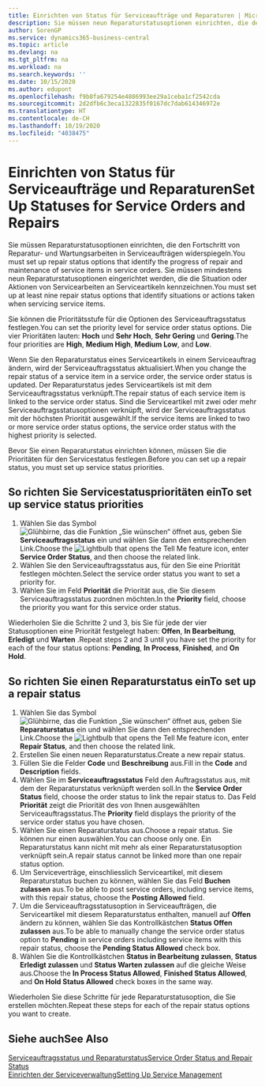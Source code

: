 ```yaml
---
title: Einrichten von Status für Serviceaufträge und Reparaturen | Microsoft Docs
description: Sie müssen neun Reparaturstatusoptionen einrichten, die den Fortschritt von Reparatur- und Wartungsarbeiten in Serviceaufträgen widerspiegeln.
author: SorenGP
ms.service: dynamics365-business-central
ms.topic: article
ms.devlang: na
ms.tgt_pltfrm: na
ms.workload: na
ms.search.keywords: ''
ms.date: 10/15/2020
ms.author: edupont
ms.openlocfilehash: f9b8fa679254e4886993ee29a1ceba1cf2542cda
ms.sourcegitcommit: 2d2dfb6c3eca1322835f0167dc7dab614346972e
ms.translationtype: HT
ms.contentlocale: de-CH
ms.lasthandoff: 10/19/2020
ms.locfileid: "4038475"
---
```

# <a name="set-up-statuses-for-service-orders-and-repairs"></a><span data-ttu-id="1cc40-103">Einrichten von Status für Serviceaufträge und Reparaturen</span><span class="sxs-lookup"><span data-stu-id="1cc40-103">Set Up Statuses for Service Orders and Repairs</span></span>

<span data-ttu-id="1cc40-104">Sie müssen Reparaturstatusoptionen einrichten, die den Fortschritt von Reparatur- und Wartungsarbeiten in Serviceaufträgen widerspiegeln.</span><span class="sxs-lookup"><span data-stu-id="1cc40-104">You must set up repair status options that identify the progress of repair and maintenance of service items in service orders.</span></span> <span data-ttu-id="1cc40-105">Sie müssen mindestens neun Reparaturstatusoptionen eingerichtet werden, die die Situation oder Aktionen von Servicearbeiten an Serviceartikeln kennzeichnen.</span><span class="sxs-lookup"><span data-stu-id="1cc40-105">You must set up at least nine repair status options that identify situations or actions taken when servicing service items.</span></span>  

<span data-ttu-id="1cc40-106">Sie können die Prioritätsstufe für die Optionen des Serviceauftragsstatus festlegen.</span><span class="sxs-lookup"><span data-stu-id="1cc40-106">You can set the priority level for service order status options.</span></span> <span data-ttu-id="1cc40-107">Die vier Prioritäten lauten: **Hoch** und **Sehr Hoch**, **Sehr Gering** und **Gering**.</span><span class="sxs-lookup"><span data-stu-id="1cc40-107">The four priorities are **High**, **Medium High**, **Medium Low**, and **Low**.</span></span>  

<span data-ttu-id="1cc40-108">Wenn Sie den Reparaturstatus eines Serviceartikels in einem Serviceauftrag ändern, wird der Serviceauftragsstatus aktualisiert.</span><span class="sxs-lookup"><span data-stu-id="1cc40-108">When you change the repair status of a service item in a service order, the service order status is updated.</span></span> <span data-ttu-id="1cc40-109">Der Reparaturstatus jedes Serviceartikels ist mit dem Serviceauftragsstatus verknüpft.</span><span class="sxs-lookup"><span data-stu-id="1cc40-109">The repair status of each service item is linked to the service order status.</span></span> <span data-ttu-id="1cc40-110">Sind die Serviceartikel mit zwei oder mehr Serviceauftragsstatusoptionen verknüpft, wird der Serviceauftragsstatus mit der höchsten Priorität ausgewählt.</span><span class="sxs-lookup"><span data-stu-id="1cc40-110">If the service items are linked to two or more service order status options, the service order status with the highest priority is selected.</span></span>  

<span data-ttu-id="1cc40-111">Bevor Sie einen Reparaturstatus einrichten können, müssen Sie die Prioritäten für den Servicestatus festlegen.</span><span class="sxs-lookup"><span data-stu-id="1cc40-111">Before you can set up a repair status, you must set up service status priorities.</span></span>

## <a name="to-set-up-service-status-priorities"></a><span data-ttu-id="1cc40-112">So richten Sie Servicestatusprioritäten ein</span><span class="sxs-lookup"><span data-stu-id="1cc40-112">To set up service status priorities</span></span>

1. <span data-ttu-id="1cc40-113">Wählen Sie das Symbol ![Glühbirne, das die Funktion „Sie wünschen“ öffnet](media/ui-search/search_small.png "Tell Me-Funktion") aus, geben Sie **Serviceauftragsstatus** ein und wählen Sie dann den entsprechenden Link.</span><span class="sxs-lookup"><span data-stu-id="1cc40-113">Choose the ![Lightbulb that opens the Tell Me feature](media/ui-search/search_small.png "Tell me what you want to do") icon, enter **Service Order Status**, and then choose the related link.</span></span>  
2. <span data-ttu-id="1cc40-114">Wählen Sie den Serviceauftragsstatus aus, für den Sie eine Priorität festlegen möchten.</span><span class="sxs-lookup"><span data-stu-id="1cc40-114">Select the service order status you want to set a priority for.</span></span>  
3. <span data-ttu-id="1cc40-115">Wählen Sie im Feld **Priorität** die Priorität aus, die Sie diesem Serviceauftragsstatus zuordnen möchten.</span><span class="sxs-lookup"><span data-stu-id="1cc40-115">In the **Priority** field, choose the priority you want for this service order status.</span></span>  

<span data-ttu-id="1cc40-116">Wiederholen Sie die Schritte 2 und 3, bis Sie für jede der vier Statusoptionen eine Priorität festgelegt haben:  **Offen**, **In Bearbeitung**, **Erledigt** und **Warten** .</span><span class="sxs-lookup"><span data-stu-id="1cc40-116">Repeat steps 2 and 3 until you have set the priority for each of the four status options: **Pending**, **In Process**, **Finished**, and **On Hold**.</span></span>  

## <a name="to-set-up-a-repair-status"></a><span data-ttu-id="1cc40-117">So richten Sie einen Reparaturstatus ein</span><span class="sxs-lookup"><span data-stu-id="1cc40-117">To set up a repair status</span></span>

1. <span data-ttu-id="1cc40-118">Wählen Sie das Symbol ![Glühbirne, das die Funktion „Sie wünschen“ öffnet](media/ui-search/search_small.png "Tell Me-Funktion") aus, geben Sie **Reparaturstatus** ein und wählen Sie dann den entsprechenden Link.</span><span class="sxs-lookup"><span data-stu-id="1cc40-118">Choose the ![Lightbulb that opens the Tell Me feature](media/ui-search/search_small.png "Tell me what you want to do") icon, enter **Repair Status**, and then choose the related link.</span></span>
2. <span data-ttu-id="1cc40-119">Erstellen Sie einen neuen Reparaturstatus.</span><span class="sxs-lookup"><span data-stu-id="1cc40-119">Create a new repair status.</span></span>  
3. <span data-ttu-id="1cc40-120">Füllen Sie die Felder **Code** und **Beschreibung** aus.</span><span class="sxs-lookup"><span data-stu-id="1cc40-120">Fill in the **Code** and **Description** fields.</span></span>  
4. <span data-ttu-id="1cc40-121">Wählen Sie im **Serviceauftragsstatus** Feld den Auftragsstatus aus, mit dem der Reparaturstatus verknüpft werden soll.</span><span class="sxs-lookup"><span data-stu-id="1cc40-121">In the **Service Order Status** field, choose the order status to link the repair status to.</span></span> <span data-ttu-id="1cc40-122">Das Feld **Priorität** zeigt die Priorität des von Ihnen ausgewählten Serviceauftragsstatus.</span><span class="sxs-lookup"><span data-stu-id="1cc40-122">The **Priority** field displays the priority of the service order status you have chosen.</span></span>  
5. <span data-ttu-id="1cc40-123">Wählen Sie einen Reparaturstatus aus.</span><span class="sxs-lookup"><span data-stu-id="1cc40-123">Choose a repair status.</span></span> <span data-ttu-id="1cc40-124">Sie können nur einen auswählen.</span><span class="sxs-lookup"><span data-stu-id="1cc40-124">You can choose only one.</span></span> <span data-ttu-id="1cc40-125">Ein Reparaturstatus kann nicht mit mehr als einer Reparaturstatusoption verknüpft sein.</span><span class="sxs-lookup"><span data-stu-id="1cc40-125">A repair status cannot be linked more than one repair status option.</span></span>  
6. <span data-ttu-id="1cc40-126">Um Serviceverträge, einschliesslich Serviceartikel, mit diesem Reparaturstatus buchen zu können, wählen Sie das Feld **Buchen zulassen** aus.</span><span class="sxs-lookup"><span data-stu-id="1cc40-126">To be able to post service orders, including service items, with this repair status, choose the **Posting Allowed** field.</span></span>  
7. <span data-ttu-id="1cc40-127">Um die Serviceauftragsstatusoption in Serviceaufträgen, die Serviceartikel mit diesem Reparaturstatus enthalten, manuell auf **Offen** ändern zu können, wählen Sie das Kontrollkästchen **Status Offen zulassen** aus.</span><span class="sxs-lookup"><span data-stu-id="1cc40-127">To be able to manually change the service order status option to **Pending** in service orders including service items with this repair status, choose the **Pending Status Allowed** check box.</span></span>  
8. <span data-ttu-id="1cc40-128">Wählen Sie die Kontrollkästchen **Status in Bearbeitung zulassen**, **Status Erledigt zulassen** und **Status Warten zulassen** auf die gleiche Weise aus.</span><span class="sxs-lookup"><span data-stu-id="1cc40-128">Choose the **In Process Status Allowed**, **Finished Status Allowed**, and **On Hold Status Allowed** check boxes in the same way.</span></span>

<span data-ttu-id="1cc40-129">Wiederholen Sie diese Schritte für jede Reparaturstatusoption, die Sie erstellen möchten.</span><span class="sxs-lookup"><span data-stu-id="1cc40-129">Repeat these steps for each of the repair status options you want to create.</span></span>

## <a name="see-also"></a><span data-ttu-id="1cc40-130">Siehe auch</span><span class="sxs-lookup"><span data-stu-id="1cc40-130">See Also</span></span>

[<span data-ttu-id="1cc40-131">Serviceauftragsstatus und Reparaturstatus</span><span class="sxs-lookup"><span data-stu-id="1cc40-131">Service Order Status and Repair Status</span></span>](service-service-order-status-and-repair-status.md)  
[<span data-ttu-id="1cc40-132">Einrichten der Serviceverwaltung</span><span class="sxs-lookup"><span data-stu-id="1cc40-132">Setting Up Service Management</span></span>](service-setup-service.md)  
